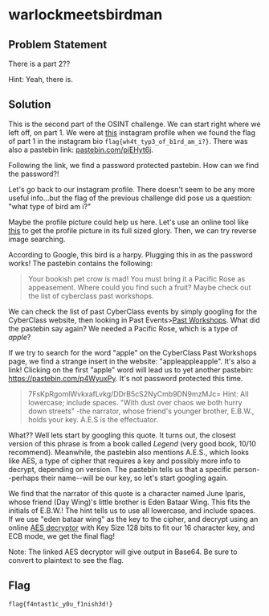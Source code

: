# warlockmeetsbirdman
## Problem Statement

There is a part 2??

Hint: Yeah, there is.

## Solution

This is the second part of the OSINT challenge. We can start right where we left off, on part 1. We were at [this](https://www.instagram.com/irrkqlukkirr/) instagram profile when we found the flag of part 1 in the instagram bio `flag{wh4t_typ3_of_b1rd_am_i?}`.
There was also a pastebin link: [pastebin.com/piEHyt6j](pastebin.com/piEHyt6j).

Following the link, we find a password protected pastebin. How can we find the password?!

Let's go back to our instagram profile. There doesn't seem to be any more useful info...but the flag of the previous challenge did pose us a question: "what type of bird am i?"

Maybe the profile picture could help us here. Let's use an online tool like [this](https://www.instadp.com/article/5/how-to-download-instagram-profile-picture-in-its-original-quality.html)
to get the profile picture in its full sized glory. Then, we can try reverse image searching.

According to Google, this bird is a harpy. Plugging this in as the password works! The pastebin contains the following:

> 	Your bookish pet crow is mad! You must bring it a Pacific Rose as appeasement. Where could you find such a fruit? Maybe check out the list of cyberclass past workshops.

We can check the list of past CyberClass events by simply googling for the CyberClass website, then looking in Past Events>[Past Workshops](https://sites.google.com/view/cyberclassroom/past-events/past-workshops).
What did the pastebin say again? We needed a Pacific Rose, which is a type of *apple*?

If we try to search for the word "apple" on the CyberClass Past Workshops page, we find a strange insert in the website: "appleappleapple". It's also a link! Clicking on the first "apple" word will lead us to yet another pastebin: https://pastebin.com/p4WyuxPy.
It's not password protected this time.

> 	7FsKpRgomIWvkxafLvkg/DDrB5cS2NyCmb9DN9mzMJc=
Hint: All lowercase; include spaces.
"With dust over chaos we both hurry down streets"
-the narrator, whose friend's younger brother, E.B.W., holds your key. A.E.S is the effectuator.

What?? Well lets start by googling this quote. It turns out, the closest version of this phrase is from a book called *Legend* (very good book, 10/10 recommend). Meanwhile, the pastebin also mentions A.E.S., which looks like AES, a type of cipher that requires a key and possibly more info to decrypt, depending on version. The pastebin tells us that a specific person--perhaps their name--will be our key, so let's start googling again.

We find that the narrator of this quote is a character named June Iparis, whose friend (Day Wing)'s little brother is Eden Bataar Wing. This fits the initials of E.B.W.! The hint tells us to use all lowercase, and include spaces. If we use "eden bataar wing" as the key to the cipher, and decrypt using an online [AES decryptor](https://www.devglan.com/online-tools/aes-encryption-decryption) with Key Size 128 bits to fit our 16 character key, and ECB mode, we get the final flag!

Note: The linked AES decryptor will give output in Base64. Be sure to convert to plaintext to see the flag.


## Flag
`flag{f4ntast1c_y0u_f1nish3d!}`
